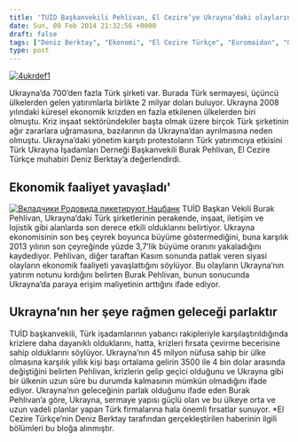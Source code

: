```yaml
---
title: 'TUİD Başkanvekili Pehlivan, El Cezire’ye Ukrayna’daki olayların Türk Şirketlerine etkisini değerlendirdi *'
date: Sun, 09 Feb 2014 21:32:56 +0000
draft: false
tags: ["Deniz Berktay", "Ekonomi", "El Cezire Türkçe", "Euromaidan", "Genel", "TUİD Başkanvekili Pehlivan", "Ukrayna", "Ukrayna Türk sermayesi", "Ukrayna Türk Şirketleri", "Ukrayna Türk Toplumu", "Ukrayna'daki Türk Şirketleri"]
type: post
---
```


[![4ukrdef1](https://burakpehlivan.org/wp-content/uploads/2014/02/4ukrdef1.png)](https://burakpehlivan.org/wp-content/uploads/2014/02/4ukrdef1.png)

Ukrayna’da 700’den fazla Türk şirketi var. Burada Türk sermayesi, üçüncü ülkelerden gelen yatırımlarla birlikte 2 milyar doları buluyor. Ukrayna 2008 yılındaki küresel ekonomik krizden en fazla etkilenen ülkelerden biri olmuştu. Kriz inşaat sektöründekiler başta olmak üzere birçok Türk şirketinin ağır zararlara uğramasına, bazılarının da Ukrayna’dan ayrılmasına neden olmuştu. Ukrayna’daki yönetim karşıtı protestoların Türk yatırımcıya etkisini Türk Ukrayna İşadamları Derneği Başkanvekili Burak Pehlivan, El Cezire Türkçe muhabiri Deniz Berktay’a değerlendirdi.


Ekonomik faaliyet yavaşladı'
----------------------------


[![Вкладчики Родовида пикетируют Нацбанк](https://burakpehlivan.org/wp-content/uploads/2014/02/tuid-baskanvekili-pehlivan-el-cezireye-ukraynadaki-olaylarin-turk-sirketlerine-etkisini-degerlendirdi2.jpg)](https://burakpehlivan.org/wp-content/uploads/2014/02/tuid-baskanvekili-pehlivan-el-cezireye-ukraynadaki-olaylarin-turk-sirketlerine-etkisini-degerlendirdi2.jpg) TUİD Başkan Vekili Burak Pehlivan, Ukrayna’daki Türk şirketlerinin perakende, inşaat, iletişim ve lojistik gibi alanlarda son derece etkili olduklarını belirtiyor. Ukrayna ekonomisinin son beş çeyrek boyunca büyüme göstermediğini, buna karşılık 2013 yılının son çeyreğinde yüzde 3,7’lik büyüme oranını yakaladığını kaydediyor. Pehlivan, diğer taraftan Kasım sonunda patlak veren siyasi olayların ekonomik faaliyeti yavaşlattığını söylüyor. Bu olayların Ukrayna’nın yatırım notunu kırdığını belirten Burak Pehlivan, bunun sonucunda Ukrayna’da paraya erişim maliyetinin arttığını ifade ediyor.


Ukrayna’nın her şeye rağmen geleceği parlaktır
----------------------------------------------


TUİD başkanvekili, Türk işadamlarının yabancı rakipleriyle karşılaştırıldığında krizlere daha dayanıklı olduklarını, hatta, krizleri fırsata çevirme becerisine sahip olduklarını söylüyor. Ukrayna’nın 45 milyon nüfusa sahip bir ülke olmasına karşılık yıllık kişi başı ortalama gelirin 3500 ile 4 bin dolar arasında değiştiğini belirten Pehlivan, krizlerin gelip geçici olduğunu ve Ukrayna gibi bir ülkenin uzun süre bu durumda kalmasının mümkün olmadığını ifade ediyor. Ukrayna’nın geleceğinin parlak olduğunu ifade eden Burak Pehlivan’a göre, Ukrayna, sermaye yapısı güçlü olan ve bu ülkeye orta ve uzun vadeli planlar yapan Türk firmalarına hala önemli fırsatlar sunuyor. \*El Cezire Türkçe’nin Deniz Berktay tarafından gerçekleştirilen haberinin ilgili bölümleri bu bloğa alınmıştır.